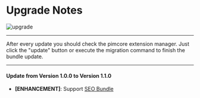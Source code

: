 # Upgrade Notes
![upgrade](https://user-images.githubusercontent.com/700119/31535145-3c01a264-affa-11e7-8d86-f04c33571f65.png)  

***

After every update you should check the pimcore extension manager. 
Just click the "update" button or execute the migration command to finish the bundle update.

***

#### Update from Version 1.0.0 to Version 1.1.0
- **[ENHANCEMENT]**: Support [SEO Bundle](https://github.com/dachcom-digital/pimcore-seo)
